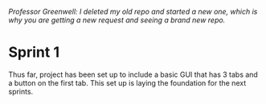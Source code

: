 *Professor Greenwell: I deleted my old repo and started a new one, which is why you are getting a new request and seeing a brand new repo.*

# Sprint 1
Thus far, project has been set up to include a basic GUI that has 3 tabs and a button on the first tab. This set up is laying the foundation for the next sprints.
